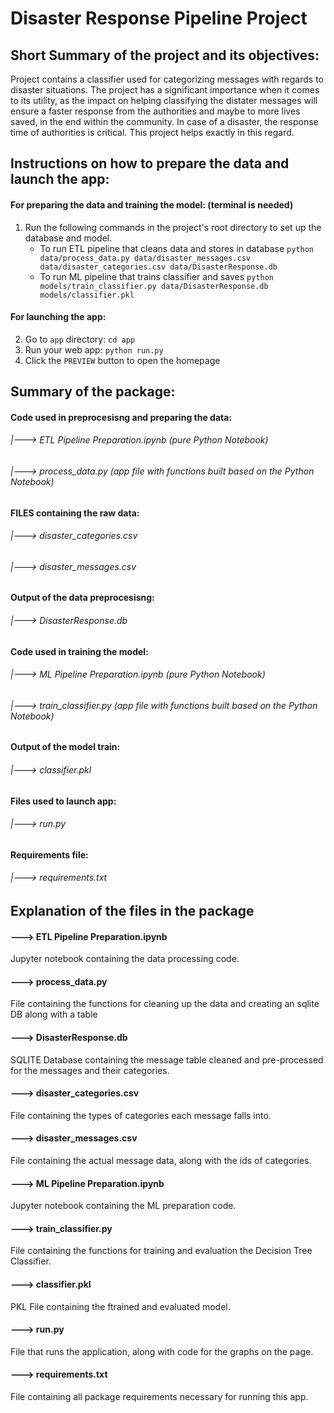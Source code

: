 # Disaster Response Pipeline Project

## Short Summary of the project and its objectives:

Project contains a classifier used for categorizing messages with regards to disaster situations.
The project has a significant importance when it comes to its utility, as the impact on helping classifying the distater messages will ensure a faster response from the authorities and maybe to more lives saved, in the end within the community.
In case of a disaster, the response time of authorities is critical. This project helps exactly in this regard.


##  Instructions on how to prepare the data and launch the app:

#### For preparing the data and training the model: (terminal is needed)

1. Run the following commands in the project's root directory to set up the database and model.
    - To run ETL pipeline that cleans data and stores in database
        `python data/process_data.py data/disaster_messages.csv data/disaster_categories.csv data/DisasterResponse.db`
    - To run ML pipeline that trains classifier and saves
        `python models/train_classifier.py data/DisasterResponse.db models/classifier.pkl`

#### For launching the app:

2. Go to `app` directory: `cd app`
3. Run your web app: `python run.py`
4. Click the `PREVIEW` button to open the homepage



## Summary of the package:

#### Code used in preprocesisng and preparing the data:
###### |---> ETL Pipeline Preparation.ipynb (pure Python Notebook)
###### |---> process_data.py (app file with functions built based on the Python Notebook)

#### FILES containing the raw data:
###### |---> disaster_categories.csv
###### |---> disaster_messages.csv

#### Output of the data preprocesisng:
###### |---> DisasterResponse.db


#### Code used in training the model:
###### |---> ML Pipeline Preparation.ipynb (pure Python Notebook)
###### |---> train_classifier.py (app file with functions built based on the Python Notebook)

#### Output of the model train:
###### |---> classifier.pkl

#### Files used to launch app:
###### |---> run.py

#### Requirements file:
###### |---> requirements.txt


## Explanation of the files in the package


#### ---> ETL Pipeline Preparation.ipynb
Jupyter notebook containing the data processing code.
#### ---> process_data.py
File containing the functions for cleaning up the data and creating an sqlite DB along with a table
#### ---> DisasterResponse.db
SQLITE Database containing the message table cleaned and pre-processed for the messages and their categories.


#### ---> disaster_categories.csv
File containing the types of categories each message falls into.
#### ---> disaster_messages.csv
File containing the actual message data, along with the ids of categories.


#### ---> ML Pipeline Preparation.ipynb
Jupyter notebook containing the ML preparation code.
#### ---> train_classifier.py
File containing the functions for training and evaluation the Decision Tree Classifier.
#### ---> classifier.pkl
PKL File containing the ftrained and evaluated model.

#### ---> run.py
File that runs the application, along with code for the graphs on the page.

#### ---> requirements.txt
File containing all package requirements necessary for running this app.
